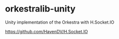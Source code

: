 # orkestralib-unity
Unity implementation of the Orkestra with H.Socket.IO 

https://github.com/HavenDV/H.Socket.IO
